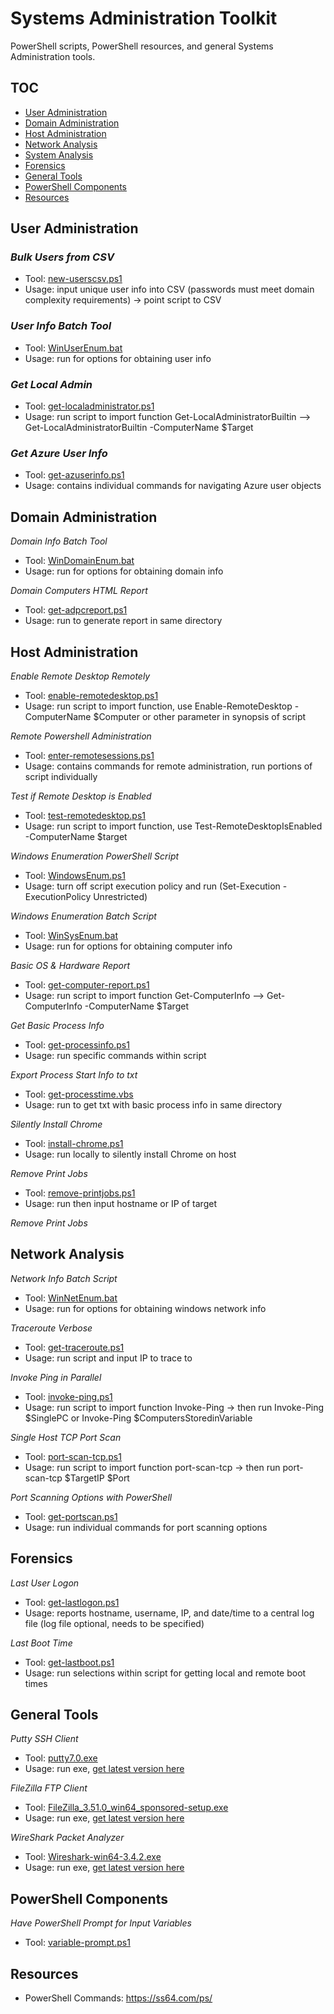 # Systems Administration Toolkit

PowerShell scripts, PowerShell resources, and general Systems Administration tools.

## TOC

* [User Administration](##User-Administration)
* [Domain Administration](##Domain-Administration)
* [Host Administration](##Host-Administration)
* [Network Analysis](##Network-Analysis)
* [System Analysis](##System-Administration)
* [Forensics](##Forensics)
* [General Tools](##General-Tools)
* [PowerShell Components](##PowerShell-Components)
* [Resources](##Resources)

## User Administration ##

### <em>Bulk Users from CSV</em>
* Tool: [new-userscsv.ps1](/Systems-Administration/main/tree/Tools/users/new-userscsv)
* Usage: input unique user info into CSV (passwords must meet domain complexity requirements) -> point script to CSV

### <em>User Info Batch Tool</em>
* Tool: [WinUserEnum.bat](https://github.com/EvolvingSysadmin/Systems-Administration/tree/main/Tools/users/WinUserEnum.bat)
* Usage: run for options for obtaining user info

### <em>Get Local Admin</em>
* Tool: [get-localadministrator.ps1](https://github.com/EvolvingSysadmin/Systems-Administration/tree/main/Tools/users/get-localadministrator.ps1)
* Usage: run script to import function Get-LocalAdministratorBuiltin --> Get-LocalAdministratorBuiltin -ComputerName $Target

### <em>Get Azure User Info</em>
* Tool: [get-azuserinfo.ps1](https://github.com/EvolvingSysadmin/Systems-Administration/tree/main/Tools/users/get-azuserinfo.ps1)
* Usage: contains individual commands for navigating Azure user objects

## Domain Administration

<em>Domain Info Batch Tool</em>
* Tool: [WinDomainEnum.bat](https://github.com/EvolvingSysadmin/Systems-Administration/tree/main/Tools/domain/WinDomainEnum.bat)
* Usage: run for options for obtaining domain info

<em>Domain Computers HTML Report</em>
 * Tool: [get-adpcreport.ps1](https://github.com/EvolvingSysadmin/Systems-Administration/tree/main/Tools/domain/get-adpcreport.ps1)
 * Usage: run to generate report in same directory

## Host Administration

<em>Enable Remote Desktop Remotely</em>
 * Tool: [enable-remotedesktop.ps1](https://github.com/EvolvingSysadmin/Systems-Administration/tree/main/Tools/computers/enable-remotedesktop.ps1)
 * Usage: run script to import function, use Enable-RemoteDesktop -ComputerName $Computer or other parameter in synopsis of script

 <em>Remote Powershell Administration</em>
  * Tool: [enter-remotesessions.ps1](https://github.com/EvolvingSysadmin/Systems-Administration/tree/main/Tools/computers/enter-remotesessions.ps1)
  * Usage: contains commands for remote administration, run portions of script individually

<em>Test if Remote Desktop is Enabled</em>
 * Tool: [test-remotedesktop.ps1](https://github.com/EvolvingSysadmin/Systems-Administration/tree/main/Tools/computers/test-remotedesktop.ps1)
 * Usage: run script to import function, use Test-RemoteDesktopIsEnabled -ComputerName $target

<em> Windows Enumeration PowerShell Script </em>
 * Tool: [WindowsEnum.ps1](https://github.com/EvolvingSysadmin/Systems-Administration/tree/main/Tools/computers/WindowsEnum.ps1)
 * Usage: turn off script execution policy and run (Set-Execution -ExecutionPolicy Unrestricted)

<em>Windows Enumeration Batch Script </em>
 * Tool: [WinSysEnum.bat](https://github.com/EvolvingSysadmin/Systems-Administration/tree/main/Tools/computers/WinSysEnum.bat)
 * Usage: run for options for obtaining computer info

<em>Basic OS & Hardware Report</em>
* Tool: [get-computer-report.ps1](https://github.com/EvolvingSysadmin/Systems-Administration/tree/main/Tools/computers/get-computer-report.ps1)
* Usage: run script to import function Get-ComputerInfo --> Get-ComputerInfo -ComputerName $Target

<em>Get Basic Process Info</em>
* Tool: [get-processinfo.ps1](https://github.com/EvolvingSysadmin/Systems-Administration/tree/main/Tools/computers/get-processinfo.ps1)
* Usage: run specific commands within script

<em>Export Process Start Info to txt</em>
* Tool: [get-processtime.vbs](https://github.com/EvolvingSysadmin/Systems-Administration/tree/main/Tools/computers/get-processtime.vbs)
* Usage: run to get txt with basic process info in same directory

<em>Silently Install Chrome</em>
* Tool: [install-chrome.ps1](https://github.com/EvolvingSysadmin/Systems-Administration/tree/main/Tools/maintenance/install-chrome.ps1)
* Usage: run locally to silently install Chrome on host

<em>Remove Print Jobs</em>
* Tool: [remove-printjobs.ps1](https://github.com/EvolvingSysadmin/Systems-Administration/tree/main/Tools/maintenance/install-chrome.ps1)
* Usage: run then input hostname or IP of target

<em>Remove Print Jobs</em>

## Network Analysis

<em>Network Info Batch Script</em>
* Tool: [WinNetEnum.bat](https://github.com/EvolvingSysadmin/Systems-Administration/tree/main/Tools/network/WinNetEnum.bat)
* Usage: run for options for obtaining windows network info

<em>Traceroute Verbose</em>
* Tool: [get-traceroute.ps1](https://github.com/EvolvingSysadmin/Systems-Administration/tree/main/Tools/network/get-traceroute.ps1)
* Usage: run script and input IP to trace to

<em>Invoke Ping in Parallel</em>
* Tool: [invoke-ping.ps1](https://github.com/EvolvingSysadmin/Systems-Administration/tree/main/Tools/network/invoke-ping.ps1)
* Usage: run script to import function Invoke-Ping -> then run Invoke-Ping $SinglePC or Invoke-Ping $ComputersStoredinVariable

<em>Single Host TCP Port Scan</em>
* Tool: [port-scan-tcp.ps1](https://github.com/EvolvingSysadmin/Systems-Administration/tree/main/Tools/network/port-scan-tcp.ps1) 
* Usage: run script to import function port-scan-tcp -> then run port-scan-tcp $TargetIP $Port

<em>Port Scanning Options with PowerShell</em>
* Tool: [get-portscan.ps1](https://github.com/EvolvingSysadmin/Systems-Administration/tree/main/Tools/network/get-portscan.ps1)
* Usage: run individual commands for port scanning options

## Forensics

 <em>Last User Logon</em>
 * Tool: [get-lastlogon.ps1](https://github.com/EvolvingSysadmin/Systems-Administration/tree/main/Tools/analysis/get-lastlogon.ps1)
 * Usage: reports hostname, username, IP, and date/time to a central log file (log file optional, needs to be specified)

 <em>Last Boot Time</em>
 * Tool: [get-lastboot.ps1](https://github.com/EvolvingSysadmin/Systems-Administration/tree/main/Tools/analysis/get-lastboot.ps1)
 * Usage: run selections within script for getting local and remote boot times

## General Tools

<em>Putty SSH Client</em>
* Tool: [putty7.0.exe](https://github.com/EvolvingSysadmin/Systems-Administration/tree/main/Tools/general/putty7.0.exe)
* Usage: run exe, [get latest version here](https://www.chiark.greenend.org.uk/~sgtatham/putty/latest.html)

<em>FileZilla FTP Client</em>
* Tool: [FileZilla_3.51.0_win64_sponsored-setup.exe](https://github.com/EvolvingSysadmin/Systems-Administration/tree/main/Tools/general/FileZilla_3.51.0_win64_sponsored-setup.exe)
* Usage: run exe, [get latest version here](https://filezilla-project.org/download.php?type=client)

<em>WireShark Packet Analyzer</em>
* Tool: [Wireshark-win64-3.4.2.exe](https://github.com/EvolvingSysadmin/Systems-Administration/tree/main/Tools/general/Wireshark-win64-3.4.2.exe)
* Usage: run exe, [get latest version here](https://www.wireshark.org/#download)

## PowerShell Components

<em>Have PowerShell Prompt for Input Variables</em>
* Tool: [variable-prompt.ps1](https://github.com/EvolvingSysadmin/Systems-Administration/tree/main/Tools/powershell/variable-prompt.ps1)

## Resources
* PowerShell Commands: https://ss64.com/ps/